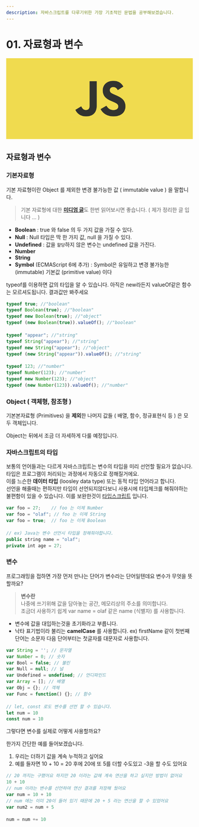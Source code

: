 ```yaml
---
description: 자바스크립트를 다루기위한 가장 기초적인 문법을 공부해보겠습니다.
---
```


# 01. 자료형과 변수

![body](.gitbook/assets/body%20%282%29.png)

## 자료형과 변수

### 기본자료형

기본 자료형이란 Object 를 제외한 변경 불가능한 값 \( immutable value \) 을 말합니다.

> 기본 자료형에 대한 [**미디엄 글**](https://medium.com/@appear.ko/javascript-primitives-type-에-대한-이야기-225de7eb471c)도 한번 읽어보시면 좋습니다. \( 제가 정리한 글 입니다 ... \)

* **Boolean** : true 와 false 의 두 가지 값을 가질 수 있다.
* **Null** : Null 타입은 딱 한 가지 값, null 을 가질 수 있다.
* **Undefined** : 값을 `할당`하지 않은 변수는 undefined 값을 가진다.
* **Number**
* **String**
* **Symbol** \(ECMAScript 6에 추가\) : Symbol은 유일하고 변경 불가능한 \(immutable\) 기본값 \(primitive value\) 이다

typeof를 이용하면 값의 타입을 알 수 있습니다. 아직은 new라든지 valueOf같은 함수는 모르셔도됩니다. 결과값만 봐주세요

```javascript
typeof true; //"boolean"
typeof Boolean(true); //"boolean"
typeof new Boolean(true); //"object"
typeof (new Boolean(true)).valueOf(); //"boolean"

typeof "appear"; //"string"
typeof String("appear"); //"string"
typeof new String("appear"); //"object"
typeof (new String("appear")).valueOf(); //"string"

typeof 123; //"number"
typeof Number(123); //"number"
typeof new Number(123); //"object"
typeof (new Number(123)).valueOf(); //"number"
```

### Object \( 객체형, 참조형 \)

기본본자료형 \(Primitives\) 을 **제외**한 나머지 값들 \( 배열, 함수, 정규표현식 등 \) 은 모두 객체입니다.

Object는 뒤에서 조금 더 자세하게 다룰 예정입니다.

### 자바스크립트의 타입

보통의 언어들과는 다르게 자바스크립트는 변수의 타입을 미리 선언할 필요가 없습니다.  
타입은 프로그램이 처리되는 과정에서 자동으로 정해질거에요.  
이를 느슨한 **데이터 타입** \(loosley data type\) 또는 동적 타입 언어라고 합니다.  
선언을 해줄때는 편하지만 타입이 선언되지않다보니 사용시에 타입체크를 해줘야하는 불편함이 있을 수 있습니다. 이를 보완한것이 [타입스크립트](https://hyunseob.github.io/2016/09/25/typescript-introduction/) 입니다.

```javascript
var foo = 27;    // foo 는 이제 Number 
var foo = "olaf"; // foo 는 이제 String 
var foo = true;  // foo 는 이제 Boolean 

// ex) Java는 변수 선언시 타입을 정해줘야합니다.
public string name = "olaf";
private int age = 27;
```

### 변수

프로그래밍을 접하면 가장 먼저 만나는 단어가 변수라는 단어일텐데요 변수가 무엇을 뜻할까요?

> **변수란**  
> 나중에 쓰기위해 값을 담아놓는 공간, 메모리상의 주소를 의미합니다.  
> 조금더 사용하기 쉽게 var name = olaf 같은 name \(식별자\) 를 사용합니다.

* 변수에 값을 대입하는것을 초기화라고 부릅니다.
* 낙타 표기법이라 불리는 **camelCase** 를 사용합니다.  ex\) firstName 같이 첫번째 단어는 소문자 다음 단어부터는 첫글자를 대문자로 사용합니다.

```javascript
var String = ''; // 문자열
var Number = 0; // 숫자
var Bool = false; // 불린
var Null = null; // 널
var Undefined = undefined; // 언디파인드
var Array = []; // 배열
var Obj = {}; // 객체
var Func = function() {}; // 함수

// let, const 로도 변수를 선언 할 수 있습니다.
let num = 10
const num = 10
```

그렇다면 변수를 실제로 어떻게 사용할까요?

한가지 간단한 예를 들어보겠습니다.

1. 우리는 더하기 값을 계속 누적하고 싶어요 
2. 예를 들자면 10 + 10 = 20 후에 20에 또 5를 더할 수도있고 -3을 할 수도 있어요

```javascript
// 20 까지는 구했어요 하지만 20 이라는 값에 계속 연산을 하고 싶지만 방법이 없어요
10 + 10 
// num 이라는 변수를 선언하여 연산 결과를 저장해 뒀어요 
var num = 10 + 10 
// num 에는 이미 20이 들어 있기 때문에 20 + 5 라는 연산을 할 수 있었어요
var num2 = num + 5

num = num += 10
```

